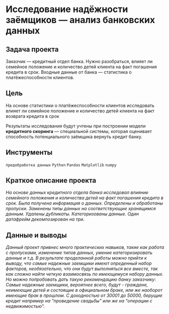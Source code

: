 # Исследование надёжности заёмщиков — анализ банковских данных
## Задача проекта <br>
Заказчик — кредитный отдел банка. Нужно разобраться, влияет ли семейное положение и количество детей клиента на факт погашения кредита в срок. Входные данные от банка — статистика о платёжеспособности клиентов.

## Цель
На основе статистики о платёжеспособности клиентов исследовать влияет ли семейное положение и количество детей клиента на факт возврата кредита в срок

Результаты исследования будут учтены при построении модели **кредитного скоринга** — специальной системы, которая оценивает способность потенциального заёмщика вернуть кредит банку.

## Инструменты
`предобработка данных`
`Python`
`Pandas`
`Matplotlib`
`numpy`

## Краткое описание проекта
<i>На основе данных кредитного отдела банка исследовал влияние семейного положения и
количества детей на факт погашения кредита в срок. Была получена информация о
данных. Определены и обработаны пропуски. Заменены типы данных на соответствующие
хранящимся данным. Удалены дубликаты. Категоризованы данные. Один датафрейм декомпозирован на три. </i>

## Данные и выводы
<i> Данный проект привнес много практических навыков, такие как работа с пропусками, изменение типов данных, умение категоризировать данные и т.д. В результате проделанной работы можно прийти к выводу, что самые надежные заемщики имеют опреденный набор факторов, необязательно, что они будут выполняться все вместе, так как сложно найти четкую взаимосвязь по имеющемуся набору данных. Но можно попробовать дать такую рекомендацию банку заказчику: Самые надежные заемщики, вероятнее всего, будут - граждане, неимеющие детей и состоящие в официальном браке, или же наоборот имеющие брак в прошлом. С доходностью от 30001 до 50000, берущие кредит например на "проведение свадьбы" или же на "операции с недвижимостью".
</i>


